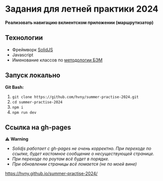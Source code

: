 # Задания для летней практики 2024

**Реализовать навигацию вклиентском приложении (маршрутизатор)**

## Технологии
- Фреймворк [SolidJS](https://www.solidjs.com/)
- Javascript
- Именование классов по [методологии БЭМ](https://ru.bem.info/methodology/css/)

## Запуск локально
**Git Bash:**
1. ```git clone https://github.com/hvny/summer-practise-2024.git```
2. ```cd summer-practise-2024```
3. ```npm i```
4. ```npm run dev```

## Ссылка на gh-pages
⚠️ **Warning**
- _Solidjs работает с gh-pages не очень корректно. При переходе по ссылке, будет кастомное сообщение о несуществующей странице._
- _При переходе по роутам всё будет в порядке._
- _При обновлении страницы всё ломается (не по моей вине)_

https://hvny.github.io/summer-practise-2024/
